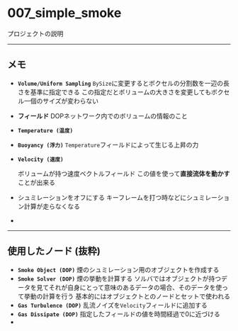 # 007_simple_smoke

プロジェクトの説明

------

## メモ

- **`Volume/Uniform Sampling`**
  `BySize`に変更するとボクセルの分割数を一辺の長さを基準に指定できる
  この指定だとボリュームの大きさを変更してもボクセル一個のサイズが変わらない

- **フィールド**
  DOPネットワーク内でのボリュームの情報のこと

- **`Temperature (温度)`**

- **`Buoyancy (浮力)`**
  `Temperature`フィールドによって生じる上昇の力

- **`Velocity (速度)`**

  ボリュームが持つ速度ベクトルフィールド
  この値を使って**直接流体を動かす**ことが出来る

- シュミレーションをオフにする
  キーフレームを打つ時などにシュミレーション計算が走らなくなる

- 

------

## 使用したノード (抜粋)

- **``Smoke Object (DOP)``**
  煙のシュミレーション用のオブジェクトを作成する
- **``Smoke Solver (DOP)``**
  煙の挙動を計算する
  ソルバではオブジェクトが持つデータを見てそれが自身にとって意味のあるデータの場合、そのデータを使って挙動の計算を行う
  基本的にはオブジェクトとのノードとセットで使われる
- **``Gas Turbulence (DOP)``**
  乱流ノイズを`Velocity`フィールドに追加する
- **``Gas Dissipate (DOP)``**
  指定したフィールドの値を時間経過で0に近づける
- 